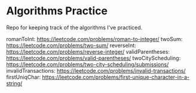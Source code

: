 # Algorithms Practice

Repo for keeping track of the algorithms I've practiced.

romanToInt: https://leetcode.com/problems/roman-to-integer/
twoSum: https://leetcode.com/problems/two-sum/
reverseInt: https://leetcode.com/problems/reverse-integer/
validParentheses: https://leetcode.com/problems/valid-parentheses/
twoCityScheduling: https://leetcode.com/problems/two-city-scheduling/submissions/
invalidTransactions: https://leetcode.com/problems/invalid-transactions/
firstUniqChar: https://leetcode.com/problems/first-unique-character-in-a-string/
